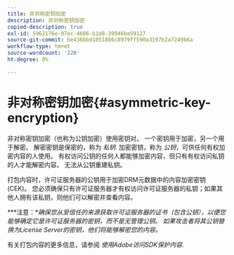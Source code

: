 ```yaml
---
title: 非对称密钥加密
description: 非对称密钥加密
copied-description: true
exl-id: 5962176e-07ec-4606-b1d8-39946ba59127
source-git-commit: be43bbbd1051886c8979ff590a3197b2a7249b6a
workflow-type: tm+mt
source-wordcount: '220'
ht-degree: 0%

---
```


# 非对称密钥加密{#asymmetric-key-encryption}

非对称密钥加密（也称为公钥加密）使用密钥对。 一个密钥用于加密，另一个用于解密。 解密密钥是保密的，称为 *私钥*. 加密密钥，称为 *公钥*，可供任何有权加密内容的人使用。 有权访问公钥的任何人都能够加密内容，但只有有权访问私钥的人才能解密内容。 无法从公钥重建私钥。

打包内容时，许可证服务器的公钥用于加密DRM元数据中的内容加密密钥(CEK)。 您必须确保只有许可证服务器才有权访问许可证服务器的私钥；如果其他人拥有该私钥，则他们可以解密并查看内容。

***注意：**确保您从受信任的来源获取许可证服务器的证书（包含公钥），以便您能够确定它是许可证服务器的密钥，而不是无管理公钥。 如果攻击者将其公钥替换为License Server的密钥，他们将能够解密您的内容。*

有关打包内容的更多信息，请参阅 *使用Adobe访问SDK保护内容*.
